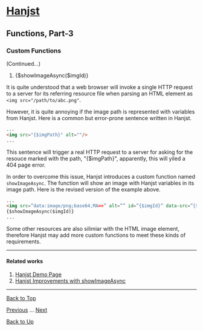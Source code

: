 # [Hanjst](/hanjst/index)
## Functions, Part-3
### Custom Functions

(Continued...)

1. {\$showImageAsync($imgId)}

It is quite understood that a web browser will invoke a single HTTP request to a server for its referring resource file when parsing an HTML element as `<img src="/path/to/abc.png"`.

However, it is quite annoying if the image path is represented with variables from Hanjst. Here is a common but error-prone sentence written in Hanjst.

```html
...
<img src="{$imgPath}" alt=""/>
...
```
This sentence will trigger a real HTTP request to a server for asking for the resouce marked with the path,  "{$imgPath}", apparently, this will yiled a 404 page error.

In order to overcome this issue, Hanjst introduces a custom function named `showImageAsync`. The function will show an image with Hanjst variables in its image path. Here is the revised version of the example above.

```html
...
<img src=”data:image/png;base64,MA==” alt=”” id=”{$imgId}” data-src=”{$imgPath}”/>  
{$showImageAsync($imgId)}
...
```

Some other resources are also silimiar with the HTML image element, therefore Hanjst may add more custom functions to meet these kinds of requirements. 






---

#### Related works

1. [Hanjst Demo Page](https://ufqi.com/dev/hanjst/)
2. [Hanjst Improvements with showImageAsync](https://ufqi.com/blog/hanjst-showimage-dotpos/)

----
[Back to Top](/hanjst/hanjst-function-3)

[Previous](./hanjst-function-2) ... [Next](./hanjst-nodejs)

[Back to Up](/hanjst/index)

<!--stackedit_data:
eyJoaXN0b3J5IjpbMTkzOTI1Njc1N119
-->